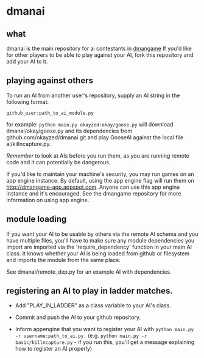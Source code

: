 # dmanai

## what

dmanai is the main repository for ai contestants in [dmangame][1] If you'd like
for other players to be able to play against your AI, fork this repository and
add your AI to it.

[1]:http://github.com/okayzed/dmangame

## playing against others

To run an AI from another user's repository, supply an AI string in the
following format:

    github_user:path_to_ai_module.py

for example: `python main.py okayzed:okay/goose.py` will download
dmanai/okay/goose.py and its dependencies from github.com/okayzed/dmanai.git
and play GooseAI against the local file ai/killncapture.py.

*Remember* to look at AIs before you run them, as you are running remote code
and it can potentially be dangerous.

If you'd like to maintain your machine's security, you may run games on an app
engine instance. By default, using the app engine flag will run them on
http://dmangame-app.appspot.com. Anyone can use this app engine instance and it's
encouraged. See the dmangame repository for more information on using app engine.

## module loading

If you want your AI to be usable by others via the remote AI schema and you
have multiple files, you'll have to make sure any module dependencies you
import are imported via the 'require\_dependency' function in your main AI
class. It knows whether your AI is being loaded from github or filesystem and
imports the module from the same place.

See dmanai/remote\_dep.py for an example AI with dependencies.

## registering an AI to play in ladder matches.

  * Add "PLAY\_IN\_LADDER" as a class variable to your AI's class.

  * Commit and push the AI to your github repository.

  * Inform appengine that you want to register your AI with `python main.py -r
    username:path_to_ai.py.` (e.g. `python main.py -r basic/killncapture.py` - if
    you run this, you'll get a message explaining how to register an AI
    properly)
